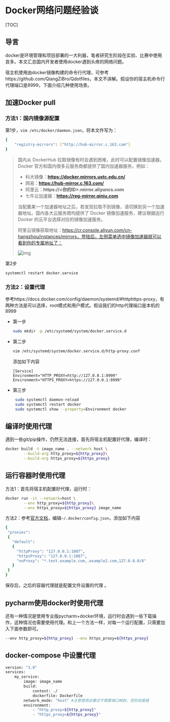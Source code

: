 # Docker网络问题经验谈

[TOC]

## 导言

docker是环境管理和项目部署的一大利器，笔者研究生阶段在实验、比赛中使用良多。本文汇总国内开发者使用docker遇到头疼的网络问题。

宿主机使用由docker镜像构建的命令行代理，可参考https://github.com/QiangZiBro/Qdotfiles，本文不讲解。假设你的宿主机命令行代理端口是8999，下面介绍几种使用场景。

## 加速Docker pull

### 方法1：国内镜像源配置

第1步，`vim /etc/docker/daemon.json`，将本文件写为：

```bash
{
    "registry-mirrors": ["http://hub-mirror.c.163.com"]
}
```

> 国内从 DockerHub 拉取镜像有时会遇到困难，此时可以配置镜像加速器。Docker 官方和国内很多云服务商都提供了国内加速器服务，例如：
> 
>- 科大镜像：**https://docker.mirrors.ustc.edu.cn/**
> - 网易：**https://hub-mirror.c.163.com/**
> - 阿里云：**https://<你的ID>.mirror.aliyuncs.com**
>- 七牛云加速器：**https://reg-mirror.qiniu.com**
> 
> 当配置某一个加速器地址之后，若发现拉取不到镜像，请切换到另一个加速器地址。国内各大云服务商均提供了 Docker 镜像加速服务，建议根据运行 Docker 的云平台选择对应的镜像加速服务。
>
> 阿里云镜像获取地址：https://cr.console.aliyun.com/cn-hangzhou/instances/mirrors，登陆后，左侧菜单选中镜像加速器就可以看到你的专属地址了：
> 
>![img](https://www.runoob.com/wp-content/uploads/2019/10/02F3AF04-8203-4E3B-A5AF-96973DBE515F.jpg)

第2步

```bash
systemctl restart docker.service
```

### 方法2：设置代理

参考https://docs.docker.com/config/daemon/systemd/#httphttps-proxy，有两种方法是可以选择，root模式和用户模式。假设我们的http代理端口是本机的8999

- 第一步

  ```bash
  sudo mkdir -p /etc/systemd/system/docker.service.d
  ```

- 第二步

  ```bash
  vim /etc/systemd/system/docker.service.d/http-proxy.conf
  ```

  添加如下内容

  ```text
  [Service]
  Environment="HTTP_PROXY=http://127.0.0.1:8999"
  Environment="HTTPS_PROXY=https://127.0.0.1:8999"
  ```

- 第三步

  ```bash
   sudo systemctl daemon-reload
   sudo systemctl restart docker
   sudo systemctl show --property=Environment docker
  ```

  

## 编译时使用代理

遇到一些git/pip操作，仍然无法连接，首先将宿主机配置好代理，编译时：

```bash
docker build -t image_name . --network host \
        --build-arg http_proxy=${http_proxy}\
        --build-arg https_proxy=${https_proxy}
```

## 运行容器时使用代理

方法1：首先将宿主机配置好代理，运行时：

```bash
docker run -it --network=host \
        --env http_proxy=${http_proxy}\
        --env https_proxy=${https_proxy} image_name
```

方法2：参考[官方文档](https://docs.docker.com/network/proxy/)，编辑`~/.docker/config.json`，添加如下内容 

```bash
{
 "proxies":
 {
   "default":
   {
     "httpProxy": "127.0.0.1:1087",
     "httpsProxy": "127.0.0.1:1087",
     "noProxy": "*.test.example.com,.example2.com,127.0.0.0/8"
   }
 }
}
```

保存后，之后的容器代理就是配置文件设置的代理 。

## pycharm使用docker时使用代理

还有一种情况是使用专业版pycharm+docker环境，运行时会遇到一些下载操作，这种情况也需要使用代理。和上一个方法一样，对每一个运行配置，只需要加入下面参数即可。

```bash
--env http_proxy=${http_proxy} --env https_proxy=${https_proxy} 
```

## docker-compose 中设置代理

```bash
version: "3.0"
services:
    my_service:
        image: image_name
        build:
            context: ./
            dockerfile: Dockerfile
        network_mode: "host" #注意使用此模式不需要端口映射，否则会报错
        environment:
            - "http_proxy=${http_proxy}"
            - "https_proxy=${https_proxy}"
```
